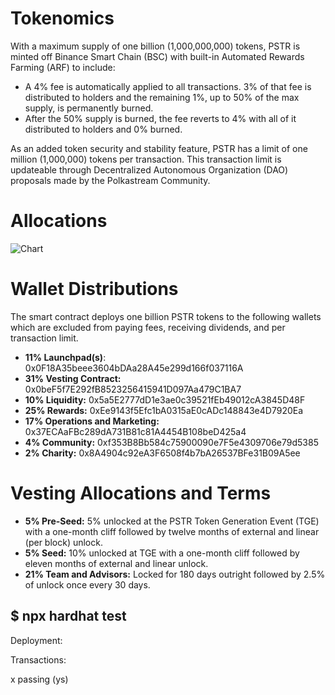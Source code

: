 # Tokenomics
With a maximum supply of one billion (1,000,000,000) tokens, PSTR is minted off Binance Smart Chain (BSC) with built-in Automated Rewards Farming (ARF) to include:

- A 4% fee is automatically applied to all transactions. 3% of that fee is distributed to holders and the remaining 1%, up to 50% of the max supply, is permanently burned.
- After the 50% supply is burned, the fee reverts to 4% with all of it distributed to holders and 0% burned. 

As an added token security and stability feature, PSTR has a limit of one million (1,000,000) tokens per transaction. This transaction limit is updateable through Decentralized Autonomous Organization (DAO) proposals made by the Polkastream Community.


# Allocations
![Chart]()

# Wallet Distributions
The smart contract deploys one billion PSTR tokens to the following wallets which are excluded from paying fees, receiving dividends, and per transaction limit.
- **11% Launchpad(s)**: 0x0F18A35beee3604bDAa28A45e299d166f037116A
- **31% Vesting Contract:** 0x0beF5f7E292fB8523256415941D097Aa479C1BA7
- **10% Liquidity:** 0x5a5E2777dD1e3ae0c39521fEb49012cA3845D48F
- **25% Rewards:** 0xEe9143f5Efc1bA0315aE0cADc148843e4D7920Ea
- **17% Operations and Marketing:** 0x37ECAaFBc289dA731B81c81A4454B108beD425a4  
- **4% Community:** 0xf353B8Bb584c75900090e7F5e4309706e79d5385
- **2% Charity:** 0x8A4904c92eA3F6508f4b7bA26537BFe31B09A5ee


# Vesting Allocations and Terms
- **5% Pre-Seed:** 5% unlocked at the PSTR Token Generation Event (TGE) with a one-month cliff followed by twelve months of external and linear (per block) unlock.
- **5% Seed:** 10% unlocked at TGE with a one-month cliff followed by eleven months of external and linear unlock.
- **21% Team and Advisors:** Locked for 180 days outright followed by 2.5% of unlock once every 30 days.  


## $ npx hardhat test

Deployment:


Transactions:


x passing (ys)
